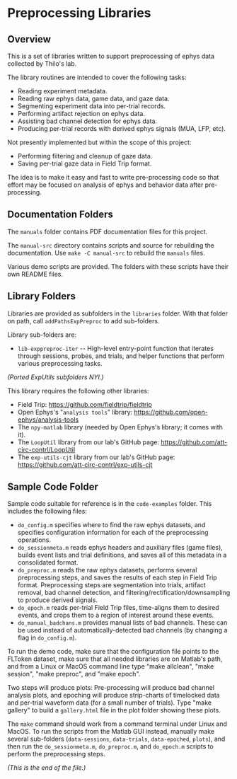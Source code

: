# Preprocessing Libraries

## Overview

This is a set of libraries written to support preprocessing of ephys data
collected by Thilo's lab.

The library routines are intended to cover the following tasks:
* Reading experiment metadata.
* Reading raw ephys data, game data, and gaze data.
* Segmenting experiment data into per-trial records.
* Performing artifact rejection on ephys data.
* Assisting bad channel detection for ephys data.
* Producing per-trial records with derived ephys signals (MUA, LFP, etc).

Not presently implemented but within the scope of this project:
* Performing filtering and cleanup of gaze data.
* Saving per-trial gaze data in Field Trip format.

The idea is to make it easy and fast to write pre-processing code so that
effort may be focused on analysis of ephys and behavior data after
pre-processing.


## Documentation Folders

The `manuals` folder contains PDF documentation files for this project.

The `manual-src` directory contains scripts and source for rebuilding the
documentation. Use `make -C manual-src` to rebuild the `manuals` files.

Various demo scripts are provided. The folders with these scripts have
their own README files.


## Library Folders

Libraries are provided as subfolders in the `libraries` folder. With that
folder on path, call `addPathsExpPreproc` to add sub-folders.

Library sub-folders are:

* `lib-exppreproc-iter` --
High-level entry-point function that iterates through sessions, probes, and
trials, and helper functions that perform various preprocessing tasks.

_(Ported ExpUtils subfolders NYI.)_

This library requires the following other libraries:
* Field Trip:
<https://github.com/fieldtrip/fieldtrip>
* Open Ephys's "`analysis tools`" library:
<https://github.com/open-ephys/analysis-tools>
* The `npy-matlab` library (needed by Open Ephys's library; it comes with it).
* The `LoopUtil` library from our lab's GitHub page:
<https://github.com/att-circ-contrl/LoopUtil>
* The `exp-utils-cjt` library from our lab's GitHub page:
<https://github.com/att-circ-contrl/exp-utils-cjt>


## Sample Code Folder

Sample code suitable for reference is in the `code-examples` folder. This
includes the following files:

* `do_config.m` specifies where to find the raw ephys datasets, and specifies
configuration information for each of the preprocessing operations.
* `do_sessionmeta.m` reads ephys headers and auxiliary files (game files),
builds event lists and trial definitions, and saves all of this metadata in
a consolidated format.
* `do_preproc.m` reads the raw ephys datasets, performs several preprocessing
steps, and saves the results of each step in Field Trip format. Preprocessing
steps are segmentation into trials, artifact removal, bad channel detection,
and filtering/rectification/downsampling to produce derived signals.
* `do_epoch.m` reads per-trial Field Trip files, time-aligns them to desired
events, and crops them to a region of interest around these events.
* `do_manual_badchans.m` provides manual lists of bad channels. These can be
used instead of automatically-detected bad channels (by changing a flag in
`do_config.m`).

To run the demo code, make sure that the configuration file points to the
FLToken dataset, make sure that all needed libraries are on Matlab's path,
and from a Linux or MacOS command line type "make allclean", "make session",
"make preproc", and "make epoch".

Two steps will produce plots: Pre-processing will produce bad channel
analysis plots, and epoching will produce strip-charts of timelocked data
and per-trial waveform data (for a small number of trials). Type "make
gallery" to build a `gallery.html` file in the plot folder showing these
plots.

The `make` command should work from a command terminal under Linux and
MacOS. To run the scripts from the Matlab GUI instead, manually make several
sub-folders (`data-sessions`, `data-trials`, `data-epoched`, `plots`), and
then run the `do_sessionmeta.m`, `do_preproc.m`, and `do_epoch.m` scripts to
perform the preprocessing steps.


_(This is the end of the file.)_
